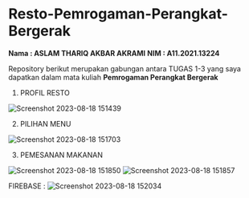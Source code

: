 # Resto-Pemrogaman-Perangkat-Bergerak

**Nama   :  ASLAM THARIQ AKBAR AKRAMI**
**NIM    :  A11.2021.13224**

Repository berikut merupakan gabungan antara TUGAS 1-3 yang saya dapatkan dalam mata kuliah **Pemrogaman Perangkat Bergerak**


1. PROFIL RESTO

![Screenshot 2023-08-18 151439](https://github.com/aslamthrq/Resto-Pemrogaman-Perangkat-Bergerak/assets/91769513/45353d8b-d15d-4508-b02f-d544d0fcc42c)

2. PILIHAN MENU
   
![Screenshot 2023-08-18 151703](https://github.com/aslamthrq/Resto-Pemrogaman-Perangkat-Bergerak/assets/91769513/632594a3-8ddc-4f56-a05b-81e809354a5f)

3. PEMESANAN MAKANAN
   
![Screenshot 2023-08-18 151850](https://github.com/aslamthrq/Resto-Pemrogaman-Perangkat-Bergerak/assets/91769513/817c2a27-d95f-491b-bea4-06b9618c3ee1)
![Screenshot 2023-08-18 151857](https://github.com/aslamthrq/Resto-Pemrogaman-Perangkat-Bergerak/assets/91769513/249c7816-59af-42cf-b58d-0ac34111097a)


FIREBASE :
![Screenshot 2023-08-18 152034](https://github.com/aslamthrq/Resto-Pemrogaman-Perangkat-Bergerak/assets/91769513/80fb9c33-275b-4698-8df7-5a822dd693db)
